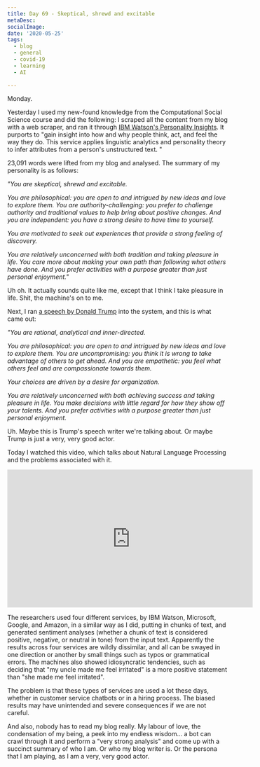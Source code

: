 ```yaml
---
title: Day 69 - Skeptical, shrewd and excitable
metaDesc: 
socialImage:  
date: '2020-05-25'
tags:
  - blog
  - general
  - covid-19
  - learning
  - AI
  
---
```


Monday. 

Yesterday I used my new-found knowledge from the Computational Social Science course and did the following: I scraped all the content from my blog with a web scraper, and ran it through [IBM Watson's Personality Insights](https://personality-insights-demo.ng.bluemix.net/). It purports to "gain insight into how and why people think, act, and feel the way they do. This service applies linguistic analytics and personality theory to infer attributes from a person's unstructured text. "

23,091 words were lifted from my blog and analysed. The summary of my personality is as follows: 

*"You are skeptical, shrewd and excitable.*

*You are philosophical: you are open to and intrigued by new ideas and love to explore them. You are authority-challenging: you prefer to challenge authority and traditional values to help bring about positive changes. And you are independent: you have a strong desire to have time to yourself.*

*You are motivated to seek out experiences that provide a strong feeling of discovery.*

*You are relatively unconcerned with both tradition and taking pleasure in life. You care more about making your own path than following what others have done. And you prefer activities with a purpose greater than just personal enjoyment."*

Uh oh. It actually sounds quite like me, except that I think I take pleasure in life. Shit, the machine's on to me.

Next, I ran [a speech by Donald Trump](https://time.com/3923128/donald-trump-announcement-speech/) into the system, and this is what came out: 

*"You are rational, analytical and inner-directed.*

*You are philosophical: you are open to and intrigued by new ideas and love to explore them. You are uncompromising: you think it is wrong to take advantage of others to get ahead. And you are empathetic: you feel what others feel and are compassionate towards them.*

*Your choices are driven by a desire for organization.*

*You are relatively unconcerned with both achieving success and taking pleasure in life. You make decisions with little regard for how they show off your talents. And you prefer activities with a purpose greater than just personal enjoyment.*

Uh. Maybe this is Trump's speech writer we're talking about. Or maybe Trump is just a very, very good actor. 

Today I watched this video, which talks about Natural Language Processing and the problems associated with it.  

<iframe width="560" height="315" src="https://www.youtube.com/embed/lSYy6UWhWbU" frameborder="0" allow="accelerometer; autoplay; encrypted-media; gyroscope; picture-in-picture" allowfullscreen></iframe>

The researchers used four different services, by IBM Watson, Microsoft, Google, and Amazon, in a similar way as I did, putting in chunks of text, and generated sentiment analyses (whether a chunk of text is considered positive, negative, or neutral in tone) from the input text. Apparently the results across four services are wildly dissimilar, and all can be swayed in one direction or another by small things such as typos or grammatical errors. The machines also showed idiosyncratic tendencies, such as deciding that "my uncle made me feel irritated" is a more positive statement than "she made me feel irritated". 

The problem is that these types of services are used a lot these days, whether in customer service chatbots or in a hiring process. The biased results may have unintended and severe consequences if we are not careful.  

And also, nobody has to read my blog really. My labour of love, the condensation of my being, a peek into my endless wisdom... a bot can crawl through it and perform a "very strong analysis" and come up with a succinct summary of who I am. Or who my blog writer is. Or the persona that I am playing, as I am a very, very good actor.  

